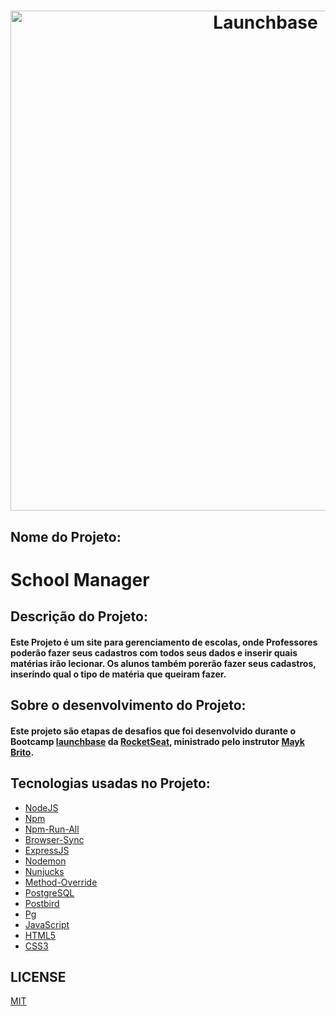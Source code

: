 <h1 align="center">
    <img alt="Launchbase" src="https://github.com/gibifyOfficial/School-Manager/blob/master/public/assets/school-manager.png" width="800px"/>
</h1>

 ## Nome do Projeto:
 # School Manager
 ## Descrição do Projeto:
 #### Este Projeto é um site para gerenciamento de escolas, onde Professores poderão fazer seus cadastros com todos seus dados e inserir quais matérias irão lecionar. Os alunos também porerão fazer seus cadastros, inserindo qual o tipo de matéria que queiram fazer.
 ## Sobre o desenvolvimento do Projeto:
 #### Este projeto são etapas de desafios que foi desenvolvido durante o Bootcamp [launchbase](https://rocketseat.com.br/launchbase) da [RocketSeat](https://rocketseat.com.br), ministrado pelo instrutor [Mayk Brito](https://github.com/maykbrito).
 ## Tecnologias usadas no Projeto:
 * [NodeJS](https://nodejs.org/en/docs/)
 * [Npm](https://www.npmjs.com/get-npm)
 * [Npm-Run-All](https://www.npmjs.com/package/npm-run-all)
 * [Browser-Sync](https://www.browsersync.io/)
 * [ExpressJS](https://expressjs.com/)
 * [Nodemon](https://nodemon.io/)
 * [Nunjucks](https://mozilla.github.io/nunjucks/templating.html)
 * [Method-Override](https://www.npmjs.com/package/method-override)
 * [PostgreSQL](https://www.postgresql.org/)
 * [Postbird](https://www.electronjs.org/docs)
 * [Pg](https://www.npmjs.com/package/pg)
 * [JavaScript](https://www.javascript.com/)
 * [HTML5](https://developer.mozilla.org/en-US/docs/Web/Guide/HTML/HTML5)
 * [CSS3](https://developer.mozilla.org/en-US/docs/Archive/CSS3)
 
 ## LICENSE
 [MIT](https://github.com/gibifyOfficial/School-Manager/blob/master/LICENSE)
